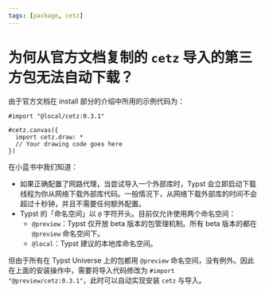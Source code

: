 ```yaml
---
tags: [package, cetz]
---
```


# 为何从官方文档复制的 `cetz` 导入的第三方包无法自动下载？

由于官方文档在 install 部分的介绍中所用的示例代码为：

```typst no-render
#import "@local/cetz:0.3.1"

#cetz.canvas({
  import cetz.draw: *
  // Your drawing code goes here
})
```

在小蓝书中我们知道：

- 如果正确配置了网路代理，当尝试导入一个外部库时，Typst 会立即启动下载线程为你从网络下载外部库代码。一般情况下，从网络下载外部库的时间不会超过十秒钟，并且不需要任何额外配置。
- Typst 的「命名空间」以 `@` 字符开头。目前仅允许使用两个命名空间：
  - `@preview`：Typst 仅开放 beta 版本的包管理机制。所有 beta 版本的都在 `@preview` 命名空间下。
  - `@local`：Typst 建议的本地库命名空间。

但由于所有在 Typst Universe 上的包都用 `@preview` 命名空间，没有例外。因此在上面的安装操作中，需要将导入代码修改为 `#import "@preview/cetz:0.3.1"`，此时可以自动实现安装 `cetz` 与导入。
